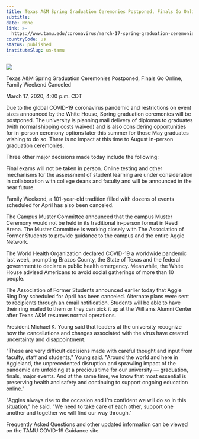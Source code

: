 ```yaml
---
title: Texas A&M Spring Graduation Ceremonies Postponed, Finals Go Online, Family Weekend Canceled
subtitle: 
date: None
link: >-
  https://www.tamu.edu/coronavirus/march-17-spring-graduation-ceremonies-postponed.html
countryCode: us
status: published
instituteSlug: us-tamu
---
```

![](https://www.tamu.edu/assets/images/icons/apple-touch-icon-57x57.png)

Texas A&M Spring Graduation Ceremonies Postponed, Finals Go Online, Family Weekend Canceled

March 17, 2020, 4:00 p.m. CDT

Due to the global COVID-19 coronavirus pandemic and restrictions on event sizes announced by the White House, Spring graduation ceremonies will be postponed. The university is planning mail delivery of diplomas to graduates (with normal shipping costs waived) and is also considering opportunities for in-person ceremony options later this summer for those May graduates wishing to do so. There is no impact at this time to August in-person graduation ceremonies.

Three other major decisions made today include the following:

Final exams will not be taken in person. Online testing and other mechanisms for the assessment of student learning are under consideration in collaboration with college deans and faculty and will be announced in the near future.

Family Weekend, a 101-year-old tradition filled with dozens of events scheduled for April has also been canceled.

The Campus Muster Committee announced that the campus Muster Ceremony would not be held in its traditional in-person format in Reed Arena. The Muster Committee is working closely with The Association of Former Students to provide guidance to the campus and the entire Aggie Network.

The World Health Organization declared COVID-19 a worldwide pandemic last week, prompting Brazos County, the State of Texas and the federal government to declare a public health emergency. Meanwhile, the White House advised Americans to avoid social gatherings of more than 10 people.

The Association of Former Students announced earlier today that Aggie Ring Day scheduled for April has been canceled. Alternate plans were sent to recipients through an email notification. Students will be able to have their ring mailed to them or they can pick it up at the Williams Alumni Center after Texas A&M resumes normal operations.

President Michael K. Young said that leaders at the university recognize how the cancellations and changes associated with the virus have created uncertainty and disappointment.

"These are very difficult decisions made with careful thought and input from faculty, staff and students," Young said. "Around the world and here in Aggieland, the unprecedented disruption and sprawling impact of the pandemic are unfolding at a precious time for our university — graduation, finals, major events. And at the same time, we know that most essential is preserving health and safety and continuing to support ongoing education online."

"Aggies always rise to the occasion and I’m confident we will do so in this situation," he said. "We need to take care of each other, support one another and together we will find our way through."

Frequently Asked Questions and other updated information can be viewed on the TAMU COVID-19 Guidance site.